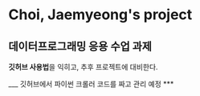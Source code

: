 # Choi, Jaemyeong's project
## 데이터프로그래밍 응용 수업 과제

**깃허브 사용법**을 익히고, 추후 프로젝트에 대비한다.

___ 깃허브에서 파이썬 크롤러 코드를 짜고 관리 예정 ***
